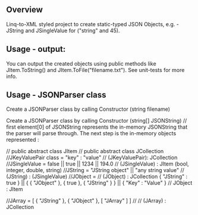 ## Overview
Linq-to-XML styled project to create static-typed JSON Objects, e.g. - JString and JSingleValue for ("string" and 45).

## Usage - output:
You can output the created objects using public methods like JItem.ToString() and JItem.ToFile("filename.txt"). 
See unit-tests for more info.

## Usage - JSONParser class
Create a JSONParser class by calling Constructor (string filename)

Create a JSONParser class by calling Constructor (string[] JSONString) 
// first element[0] of JSONString represents the in-memory JSONString that the parser will parse through.
The next step is the in-memory objects represented :

// public abstract class JItem 
// public abstract class JCollection
//JKeyValuePair class = "key" : "value"                           // (JKeyValuePair): JCollection
//JSingleValue = false || true || 1234 || 194.0                   // (JSingleValue) : JItem (bool, integer, double, string)
//JString = "JString object" || "any string value"                // (JString) : (JSingleValue)
//JObject =                                                       // (JObject) : JCollection 
    { "JString" : true } || 
    { { "JObject" }, { true }, { "JString" } } || 
    { "Key" : "Value" } // JObject : JItem
    
//JArray = [ { "JString" }, { "JObject" }, [ "JArray" ] ] //      // (JArray) : JCollection

